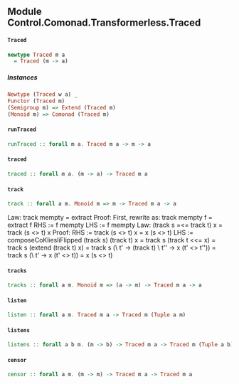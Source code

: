 ## Module Control.Comonad.Transformerless.Traced

#### `Traced`

``` purescript
newtype Traced m a
  = Traced (m -> a)
```

##### Instances
``` purescript
Newtype (Traced w a) _
Functor (Traced m)
(Semigroup m) => Extend (Traced m)
(Monoid m) => Comonad (Traced m)
```

#### `runTraced`

``` purescript
runTraced :: forall m a. Traced m a -> m -> a
```

#### `traced`

``` purescript
traced :: forall m a. (m -> a) -> Traced m a
```

#### `track`

``` purescript
track :: forall a m. Monoid m => m -> Traced m a -> a
```

Law: track mempty = extract
Proof:
First, rewrite as: track mempty f = extract f
RHS := f mempty
LHS := f mempty
Law: (track s =<= track t) x = track (s <> t) x
Proof:
RHS := track (s <> t) x = x (s <> t)
LHS := composeCoKliesliFlipped (track s) (track t) x =
track s (track t <<= x) =
track s (extend (track t) x) =
track s (\ t' -> (track t) \ t'' -> x (t' <> t'')) =
track s (\ t' -> x (t' <> t)) =
x (s <> t)

#### `tracks`

``` purescript
tracks :: forall a m. Monoid m => (a -> m) -> Traced m a -> a
```

#### `listen`

``` purescript
listen :: forall a m. Traced m a -> Traced m (Tuple a m)
```

#### `listens`

``` purescript
listens :: forall a b m. (m -> b) -> Traced m a -> Traced m (Tuple a b)
```

#### `censor`

``` purescript
censor :: forall a m. (m -> m) -> Traced m a -> Traced m a
```


